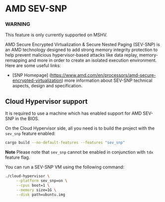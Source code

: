 # AMD SEV-SNP

### WARNING
This feature is only currently supported on MSHV.

AMD Secure Encrypted Virtualization & Secure Nested Paging (SEV-SNP) is an AMD
technology designed to add strong memory integrity protection to help prevent
malicious hypervisor-based attacks like data replay, memory-remapping and more
in order to create an isolated execution environment. Here are some useful
links:

* [SNP Homepage] (https://www.amd.com/en/processors/amd-secure-encrypted-virtualization)
more information about SEV-SNP technical aspects, design and specification.

## Cloud Hypervisor support

It is required to use a machine which has enabled support for AMD SEV-SNP in
the BIOS.

On the Cloud Hypervisor side, all you need is to build the project with the
`sev_snp` feature enabled:

```bash
cargo build --no-default-features --features "sev_snp"
```

**Note**
Please note that `sev_snp` cannot be enabled in conjunction with `tdx` feature flag.

You can run a SEV-SNP VM using the following command:

```bash
./cloud-hypervisor \
     --platform sev_snp=on \
     --cpus boot=1 \
     --memory size=1G \
     --disk path=ubuntu.img
```

